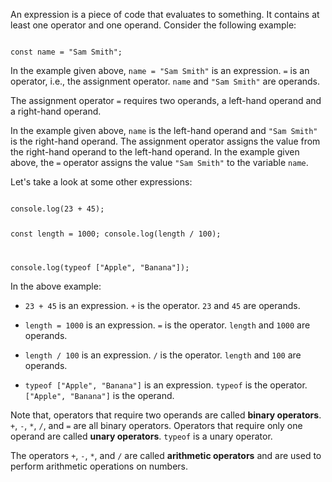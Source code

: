 An expression is a piece of code
that evaluates to something.
It contains at least one operator
and
one operand.
Consider the following example:

<codeblock language="javascript" type="lesson">
<code>
const name = "Sam Smith";
</code>
</codeblock>

In the example given above,
`name = "Sam Smith"`
is an expression.
`=` is an operator, i.e.,
the assignment operator.
`name` and `"Sam Smith"` are operands.

The assignment operator `=`
requires two operands,
a left-hand operand
and
a right-hand operand.

In the example given above,
`name` is the left-hand operand
and
`"Sam Smith"` is the
right-hand operand.
The assignment operator
assigns the value
from the right-hand operand
to the left-hand operand.
In the example given above,
the `=` operator
assigns the value `"Sam Smith"`
to the variable `name`.

Let's take a look at
some other expressions:

<codeblock language="javascript" type="lesson">
<code>
console.log(23 + 45);

const length = 1000;
console.log(length / 100);

console.log(typeof ["Apple", "Banana"]);
</code>
</codeblock>

In the above example:

- `23 + 45` is an expression.
  `+` is the operator.
  `23` and `45` are operands.

- `length = 1000` is an expression.
  `=` is the operator.
  `length` and `1000` are operands.

- `length / 100` is an expression.
  `/` is the operator.
  `length` and `100` are operands.

- `typeof ["Apple", "Banana"]` is an expression.
  `typeof` is the operator.
  `["Apple", "Banana"]` is the operand.

Note that, operators that require two operands
are called **binary operators**.
`+`, `-`, `*`, `/`, and `=`
are all binary operators.
Operators that require only one operand
are called **unary operators**.
`typeof` is a unary operator.

The operators `+`, `-`, `*`, and `/`
are called **arithmetic operators**
and
are used to perform
arithmetic operations on numbers.
